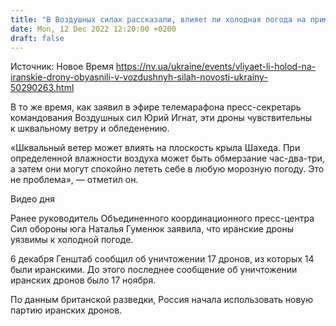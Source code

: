 ```yaml
---
title: "В Воздушных силах рассказали, влияет ли холодная погода на применение иранских дронов"
date: Mon, 12 Dec 2022 12:20:00 +0200
draft: false
---
```

Источник: Новое Время https://nv.ua/ukraine/events/vliyaet-li-holod-na-iranskie-drony-obyasnili-v-vozdushnyh-silah-novosti-ukrainy-50290263.html


 В то же время, как заявил в эфире телемарафона пресс-секретарь командования Воздушных сил Юрий Игнат, эти дроны чувствительны к шквальному ветру и обледенению.

«Шквальный ветер может влиять на плоскость крыла Шахеда. При определенной влажности воздуха может быть обмерзание час-два-три, а затем они могут спокойно лететь себе в любую морозную погоду. Это не проблема», — отметил он.

 Видео дня   

Ранее руководитель Объединенного координационного пресс-центра Сил обороны юга Наталья Гуменюк заявила, что иранские дроны уязвимы к холодной погоде.

 6 декабря Генштаб сообщил об уничтожении 17 дронов, из которых 14 были иранскими. До этого последнее сообщение об уничтожении иранских дронов было 17 ноября.

 По данным британской разведки, Россия начала использовать новую партию иранских дронов.
